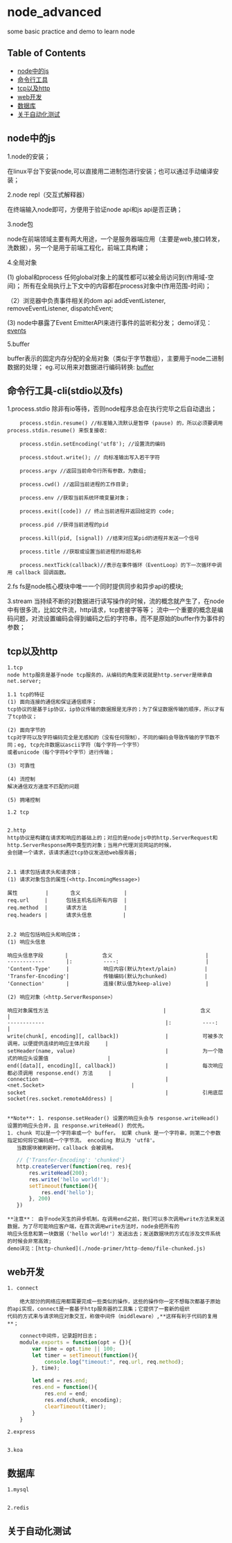 # node_advanced

  some basic practice and demo to learn node

## Table of Contents

- [node中的js](#node-javascript)
- [命令行工具](#node-api)
- [tcp以及http](#tcp-http)
- [web开发](#node-web)
- [数据库](#node-db)
- [关于自动化测试](#node-test)

## node中的js

1.node的安装；

 在linux平台下安装node,可以直接用二进制包进行安装；也可以通过手动编译安装；

2.node repl（交互式解释器）

 在终端输入node即可，方便用于验证node api和js api是否正确；

3.node包

 node在前端领域主要有两大用途，一个是服务器端应用（主要是web,接口转发，洗数据），另一个是用于前端工程化，前端工具构建；

4.全局对象

  (1) global和process
  任何global对象上的属性都可以被全局访问到(作用域-空间)；
  所有在全局执行上下文中的内容都在process对象中(作用范围-时间)；

 （2）浏览器中负责事件相关的dom api
  addEventListener, removeEventListener, dispatchEvent;

  (3) node中暴露了Event EmitterAPI来进行事件的监听和分发；
  demo详见：[events](./node-primer/events/app.js)

5.buffer

   buffer表示的固定内存分配的全局对象（类似于字节数组），主要用于node二进制数据的处理；
   eg.可以用来对数据进行编码转换: [buffer](./node-primer/buffer/index.js)

## 命令行工具-cli(stdio以及fs)

1.process.stdio
  除非有io等待，否则node程序总会在执行完毕之后自动退出；
```
    process.stdin.resume() //标准输入流默认是暂停 (pause) 的，所以必须要调用 process.stdin.resume() 来恢复接收:

    process.stdin.setEncoding('utf8'); //设置流的编码

    process.stdout.write(); // 向标准输出写入若干字符

    process.argv //返回当前命令行所有参数，为数组;

    process.cwd() //返回当前进程的工作目录;

    process.env //获取当前系统环境变量对象；

    process.exit([code]) // 终止当前进程并返回给定的 code;

    process.pid //获得当前进程的pid

    process.kill(pid, [signal]) //结束对应某pid的进程并发送一个信号

    process.title //获取或设置当前进程的标题名称

    process.nextTick(callback)//表示在事件循环（EventLoop）的下一次循环中调用 callback 回调函数。
```


2.fs
  fs是node核心模块中唯一一个同时提供同步和异步api的模块;

3.stream
  当持续不断的对数据进行读写操作的时候，流的概念就产生了，在node中有很多流，比如文件流，http请求，tcp套接字等等；
  流中一个重要的概念是编码问题，对流设置编码会得到编码之后的字符串，而不是原始的buffer作为事件的参数；




## tcp以及http

    1.tcp
    node http服务是基于node tcp服务的，从编码的角度来说就是http.server是继承自net.server;

    1.1 tcp的特征
    (1) 面向连接的通信和保证通信顺序；
    tcp协议的是基于ip协议，ip协议传输的数据报是无序的；为了保证数据传输的顺序，所以才有了tcp协议；

    (2) 面向字节的
    tcp对字符以及字符编码完全是无感知的（没有任何限制），不同的编码会导致传输的字节数不同；eg, tcp允许数据以ascii字符（每个字符一个字节）
    或者unicode（每个字符4个字节）进行传输；

    (3) 可靠性

    (4) 流控制
    解决通信双方速度不匹配的问题

    (5) 拥堵控制

    1.2 tcp


    2.http
    http协议是构建在请求和响应的基础上的；对应的是nodejs中的http.ServerRequest和http.ServerResponse两中类型的对象；当用户代理浏览网站的时候，
    会创建一个请求，该请求通过tcp协议发送给web服务器;


    2.1 请求包括请求头和请求体；
    (1) 请求对象包含的属性(<http.IncomingMessage>)

    属性         |       含义              |
    req.url     |      包括主机名后所有内容  |
    req.method  |      请求方法            |
    req.headers |      请求头信息          |


    2.2 响应包括响应头和响应体；
    (1) 响应头信息

    响应头信息字段       |           含义                              |
    ------------       |:          ----:                            |
    'Content-Type'     |           响应内容(默认为text/plain)         |
    'Transfer-Encoding'|           传输编码(默认为chunked)            |
    'Connection'       |           连接(默认值为keep-alive)           |

    (2) 响应对象（<http.ServerResponse>）

    响应对象属性方法                                     |           含义                                    |
    ------------                                       |:          ----:                                  |
    write(chunk[, encoding][, callback])               |           可被多次调用，以便提供连续的响应主体片段     |
    setHeader(name, value)                             |           为一个隐式的响应头设置值                   |
    end([data][, encoding][, callback])                |           每次响应都必须调用 response.end() 方法     |
    connection                                         |           <net.Socket>                            |
    socket                                             |           引用底层socket(res.socket.remoteAddress) |


    **Note**: 1. response.setHeader() 设置的响应头会与 response.writeHead() 设置的响应头合并，且 response.writeHead() 的优先。
    1. chunk 可以是一个字符串或一个 buffer。 如果 chunk 是一个字符串，则第二个参数指定如何将它编码成一个字节流。 encoding 默认为 'utf8'。
       当数据块被刷新时，callback 会被调用。

 ```javascript
    // {'Transfer-Encoding': 'chunked'}
    http.createServer(function(req, res){
        res.writeHead(200);
        res.write('hello world!');
        setTimeout(function(){
            res.end('hello');
        }, 200)
    })
 ```
    **注意**： 由于node天生的异步机制，在调用end之前，我们可以多次调用write方法来发送数据，为了尽可能响应客户端，在首次调用write方法时，node会把所有的
    响应头信息和第一块数据（'hello world!'）发送出去；发送数据块的方式在涉及文件系统的时候会非常高效;
    demo详见：[http-chunked](./node-primer/http-demo/file-chunked.js)

## web开发

    1. connect

        绝大部分的网络应用都需要完成一些类似的操作，这些的操作你一定不想每次都基于原始的api实现，connect是一套基于http服务器的工具集；它提供了一套新的组织
    代码的方式来与请求响应对象交互，称做中间件（middleware）,**这样有利于代码的复用**；


```javascript
    connect中间件，记录超时日志；
    module.exports = function(opt = {}){
        var time = opt.time || 100;
        let timer = setTimeout(function(){
            console.log("timeout:", req.url, req.method);
        }, time);

        let end = res.end;
        res.end = function(){
            res.end = end;
            res.end(chunk, encoding);
            clearTimeout(timer);
        }
    }
```


    2.express


    3.koa



## 数据库

    1.mysql


    2.redis



## 关于自动化测试


